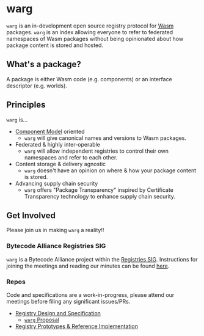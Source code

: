 # warg

`warg` is an in-development open source registry protocol for [Wasm](https://webassembly.org/) packages. `warg` is an index allowing everyone to refer to federated namespaces of Wasm packages without being opinionated about how package content is stored and hosted.

## What's a package?

A package is either Wasm code (e.g. components) or an interface descriptor (e.g. worlds).

## Principles

`warg` is...
* [Component Model](https://github.com/webAssembly/component-model) oriented
  * `warg` will give canonical names and versions to Wasm packages.
* Federated & highly inter-operable
  * `warg` will allow independent registries to control their own namespaces and refer to each other.
* Content storage & delivery agnostic
  * `warg` doesn't have an opinion on where & how your package content is stored.
* Advancing supply chain security
  * `warg` offers "Package Transparency" inspired by Certificate Transparency technology to enhance supply chain security.

## Get Involved

Please join us in making `warg` a reality!!

### Bytecode Alliance Registries SIG

`warg` is a Bytecode Alliance project within the [Registries SIG](). Instructions for joining the meetings and reading our minutes can be found [here](https://github.com/bytecodealliance/meetings/tree/main/sig-registries).

### Repos

Code and specifications are a work-in-progress, please attend our meetings before filing any significant issues/PRs.

* [Registry Design and Specification](https://github.com/bytecodealliance/SIG-Registries/)
  * [`warg` Proposal](https://github.com/bytecodealliance/SIG-Registries/pull/25)
* [Registry Prototypes & Reference Implementation](https://github.com/bytecodealliance/registry)
